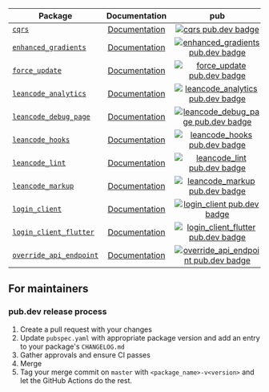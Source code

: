 | Package                                               |                    Documentation                     |                                                       pub                                                       |                                        CI                                        |
|-------------------------------------------------------| :--------------------------------------------------: | :-------------------------------------------------------------------------------------------------------------: | :------------------------------------------------------------------------------: |
| [`cqrs`][cqrs-link]                                   |         [Documentation][cqrs-documentation]          |                          [![cqrs pub.dev badge][cqrs-pub-badge]][cqrs-pub-badge-link]                           |                  [![][cqrs-build-badge]][cqrs-build-badge-link]                  |
| [`enhanced_gradients`][enhanced_gradients-link]       |  [Documentation][enhanced_gradients-documentation]   |     [![enhanced_gradients pub.dev badge][enhanced_gradients-pub-badge]][enhanced_gradients-pub-badge-link]      |    [![][enhanced_gradients-build-badge]][enhanced_gradients-build-badge-link]    |
| [`force_update`][force_update-link]                                   |         [Documentation][force_update-documentation]          |                          [![force_update pub.dev badge][force_update-pub-badge]][force_update-pub-badge-link]                           |                  [![][force_update-build-badge]][force_update-build-badge-link]                  |
| [`leancode_analytics`][leancode_analytics-link]         |  [Documentation][leancode_analytics-documentation]   |     [![leancode_analytics pub.dev badge][leancode_analytics-pub-badge]][leancode_analytics-pub-badge-link]      |    [![][leancode_analytics-build-badge]][leancode_analytics-build-badge-link]    |
| [`leancode_debug_page`][leancode_debug_page-link]         |  [Documentation][leancode_debug_page-documentation]   |     [![leancode_debug_page pub.dev badge][leancode_debug_page-pub-badge]][leancode_debug_page-pub-badge-link]      |    [![][leancode_debug_page-build-badge]][leancode_debug_page-build-badge-link]    |
| [`leancode_hooks`][leancode_hooks-link]               |    [Documentation][leancode_hooks-documentation]     |           [![leancode_hooks pub.dev badge][leancode_hooks-pub-badge]][leancode_hooks-pub-badge-link]            |        [![][leancode_hooks-build-badge]][leancode_hooks-build-badge-link]        |
| [`leancode_lint`][leancode_lint-link]                 |     [Documentation][leancode_lint-documentation]     |             [![leancode_lint pub.dev badge][leancode_lint-pub-badge]][leancode_lint-pub-badge-link]             |         [![][leancode_lint-build-badge]][leancode_lint-build-badge-link]         |
| [`leancode_markup`][leancode_markup-link]             |  [Documentation][leancode_markup-documentation]   |     [![leancode_markup pub.dev badge][leancode_markup-pub-badge]][leancode_markup-pub-badge-link]      |    [![][leancode_markup-build-badge]][leancode_markup-build-badge-link]    |
| [`login_client`][login_client-link]                   |     [Documentation][login_client-documentation]      |              [![login_client pub.dev badge][login_client-pub-badge]][login_client-pub-badge-link]               |          [![][login_client-build-badge]][login_client-build-badge-link]          |
| [`login_client_flutter`][login_client_flutter-link]   | [Documentation][login_client_flutter-documentation]  |  [![login_client_flutter pub.dev badge][login_client_flutter-pub-badge]][login_client_flutter-pub-badge-link]   |  [![][login_client_flutter-build-badge]][login_client_flutter-build-badge-link]  |
| [`override_api_endpoint`][override_api_endpoint-link] | [Documentation][override_api_endpoint-documentation] | [![override_api_endpoint pub.dev badge][override_api_endpoint-pub-badge]][override_api_endpoint-pub-badge-link] | [![][override_api_endpoint-build-badge]][override_api_endpoint-build-badge-link] |

## For maintainers

### pub.dev release process

1. Create a pull request with your changes
2. Update `pubspec.yaml` with appropriate package version and add an entry to your package's `CHANGELOG.md`
3. Gather approvals and ensure CI passes
4. Merge
5. Tag your merge commit on `master` with `<package_name>-v<version>` and let the GitHub Actions do the rest.

[cqrs-link]: https://github.com/leancodepl/flutter_corelibrary/tree/master/packages/cqrs
[cqrs-documentation]: https://pub.dev/documentation/cqrs/latest/
[cqrs-pub-badge]: https://img.shields.io/pub/v/cqrs
[cqrs-pub-badge-link]: https://pub.dev/packages/cqrs
[cqrs-build-badge]: https://img.shields.io/github/actions/workflow/status/leancodepl/flutter_corelibrary/cqrs-test.yml?branch=master
[cqrs-build-badge-link]: https://github.com/leancodepl/flutter_corelibrary/actions/workflows/cqrs-test.yml

[enhanced_gradients-link]: https://github.com/leancodepl/flutter_corelibrary/tree/master/packages/enhanced_gradients
[enhanced_gradients-documentation]: https://pub.dev/documentation/enhanced_gradients/latest/
[enhanced_gradients-pub-badge]: https://img.shields.io/pub/v/enhanced_gradients
[enhanced_gradients-pub-badge-link]: https://pub.dev/packages/enhanced_gradients
[enhanced_gradients-build-badge]: https://img.shields.io/github/actions/workflow/status/leancodepl/flutter_corelibrary/enhanced_gradients-test.yml?branch=master
[enhanced_gradients-build-badge-link]: https://github.com/leancodepl/flutter_corelibrary/actions/workflows/enhanced_gradients-test.yml

[force_update-link]: https://github.com/leancodepl/flutter_corelibrary/tree/master/packages/force_update
[force_update-documentation]: https://pub.dev/documentation/force_update/latest/
[force_update-pub-badge]: https://img.shields.io/pub/v/force_update
[force_update-pub-badge-link]: https://pub.dev/packages/force_update
[force_update-build-badge]: https://img.shields.io/github/actions/workflow/status/leancodepl/flutter_corelibrary/force_update-test.yml?branch=master
[force_update-build-badge-link]: https://github.com/leancodepl/flutter_corelibrary/actions/workflows/force_update-test.yml

[leancode_analytics-link]: https://github.com/leancodepl/flutter_corelibrary/tree/master/packages/leancode_analytics
[leancode_analytics-documentation]: https://pub.dev/documentation/leancode_analytics/latest/
[leancode_analytics-pub-badge]: https://img.shields.io/pub/v/leancode_analytics
[leancode_analytics-pub-badge-link]: https://pub.dev/packages/leancode_analytics
[leancode_analytics-build-badge]: https://img.shields.io/github/actions/workflow/status/leancodepl/flutter_corelibrary/leancode_analytics-test.yml?branch=master
[leancode_analytics-build-badge-link]: https://github.com/leancodepl/flutter_corelibrary/actions/workflows/leancode_analytics-test.yml

[leancode_debug_page-link]: https://github.com/leancodepl/flutter_corelibrary/tree/master/packages/leancode_debug_page
[leancode_debug_page-documentation]: https://pub.dev/documentation/leancode_debug_page/latest/
[leancode_debug_page-pub-badge]: https://img.shields.io/pub/v/leancode_debug_page
[leancode_debug_page-pub-badge-link]: https://pub.dev/packages/leancode_debug_page
[leancode_debug_page-build-badge]: https://img.shields.io/github/actions/workflow/status/leancodepl/flutter_corelibrary/leancode_debug_page-test.yml?branch=master
[leancode_debug_page-build-badge-link]: https://github.com/leancodepl/flutter_corelibrary/actions/workflows/leancode_debug_page-test.yml

[leancode_hooks-link]: https://github.com/leancodepl/flutter_corelibrary/tree/master/packages/leancode_hooks
[leancode_hooks-documentation]: https://pub.dev/documentation/leancode_hooks/latest/
[leancode_hooks-pub-badge]: https://img.shields.io/pub/v/leancode_hooks
[leancode_hooks-pub-badge-link]: https://pub.dev/packages/leancode_hooks
[leancode_hooks-build-badge]: https://img.shields.io/github/actions/workflow/status/leancodepl/flutter_corelibrary/leancode_hooks-test.yml?branch=master
[leancode_hooks-build-badge-link]: https://github.com/leancodepl/flutter_corelibrary/actions/workflows/leancode_hooks-test.yml

[leancode_lint-link]: https://github.com/leancodepl/flutter_corelibrary/tree/master/packages/leancode_lint
[leancode_lint-documentation]: https://pub.dev/documentation/leancode_lint/latest/
[leancode_lint-pub-badge]: https://img.shields.io/pub/v/leancode_lint
[leancode_lint-pub-badge-link]: https://pub.dev/packages/leancode_lint
[leancode_lint-build-badge]: https://img.shields.io/github/actions/workflow/status/leancodepl/flutter_corelibrary/leancode_lint-test.yml?branch=master
[leancode_lint-build-badge-link]: https://github.com/leancodepl/flutter_corelibrary/actions/workflows/leancode_lint-test.yml

[leancode_markup-link]: https://github.com/leancodepl/flutter_corelibrary/tree/master/packages/leancode_markup
[leancode_markup-documentation]: https://pub.dev/documentation/leancode_markup/latest/
[leancode_markup-pub-badge]: https://img.shields.io/pub/v/leancode_markup
[leancode_markup-pub-badge-link]: https://pub.dev/packages/leancode_markup
[leancode_markup-build-badge]: https://img.shields.io/github/actions/workflow/status/leancodepl/flutter_corelibrary/leancode_markup-test.yml?branch=master
[leancode_markup-build-badge-link]: https://github.com/leancodepl/flutter_corelibrary/actions/workflows/leancode_markup-test.yml

[login_client-link]: https://github.com/leancodepl/flutter_corelibrary/tree/master/packages/login_client
[login_client-documentation]: https://pub.dev/documentation/login_client/latest/
[login_client-pub-badge]: https://img.shields.io/pub/v/login_client
[login_client-pub-badge-link]: https://pub.dev/packages/login_client
[login_client-build-badge]: https://img.shields.io/github/actions/workflow/status/leancodepl/flutter_corelibrary/login_client-test.yml?branch=master
[login_client-build-badge-link]: https://github.com/leancodepl/flutter_corelibrary/actions/workflows/login_client-test.yml

[login_client_flutter-link]: https://github.com/leancodepl/flutter_corelibrary/tree/master/packages/login_client_flutter
[login_client_flutter-documentation]: https://pub.dev/documentation/login_client_flutter/latest/
[login_client_flutter-pub-badge]: https://img.shields.io/pub/v/login_client_flutter
[login_client_flutter-pub-badge-link]: https://pub.dev/packages/login_client_flutter
[login_client_flutter-build-badge]: https://img.shields.io/github/actions/workflow/status/leancodepl/flutter_corelibrary/login_client_flutter-test.yml?branch=master
[login_client_flutter-build-badge-link]: https://github.com/leancodepl/flutter_corelibrary/actions/workflows/login_client_flutter-test.yml

[override_api_endpoint-link]: https://github.com/leancodepl/flutter_corelibrary/tree/master/packages/override_api_endpoint
[override_api_endpoint-documentation]: https://pub.dev/documentation/override_api_endpoint/latest/
[override_api_endpoint-pub-badge]: https://img.shields.io/pub/v/override_api_endpoint
[override_api_endpoint-pub-badge-link]: https://pub.dev/packages/override_api_endpoint
[override_api_endpoint-build-badge]: https://img.shields.io/github/actions/workflow/status/leancodepl/flutter_corelibrary/override_api_endpoint-test.yml?branch=master
[override_api_endpoint-build-badge-link]: https://github.com/leancodepl/flutter_corelibrary/actions/workflows/override_api_endpoint-test.yml
